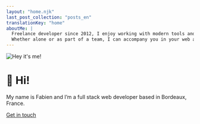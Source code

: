 ```yaml
---
layout: "home.njk"
last_post_collection: "posts_en"
translationKey: "home"
aboutMe: |
  Freelance developer since 2012, I enjoy working with modern tools and technologies.
  Whether alone or as part of a team, I can accompany you in your web app or site project, adhering to standards that ensure solid, scalable and maintainable code.
---
```

![Hey it's me!](/img/me-250x250.jpg)

# 👋 Hi!

My name is Fabien and I’m a full stack web developer based in Bordeaux, France.

<a class="cta cta-big cta-home" href="/en/#contact">Get in touch</a>
